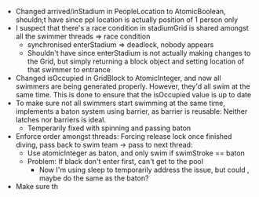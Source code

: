 * Changed arrived/inStadium in PeopleLocation to AtomicBoolean, shouldn;t have since ppl location is actually position of 1 person only
* I suspect that there's a race condition in stadiumGrid is shared amongst all the swimmer threads => race condition 
	* synchronised enterStadium => deadlock, nobody appears
	* Shouldn't have since enterStadium is not actually making changes to the Grid, but simply returning a block object and setting location of that swimmer to entrance
* Changed isOccupied in GridBlock to AtomicInteger, and now all swimmers are being generated properly. However, they'd all swim at the same time. This is done to ensure that the isOccupied value is up to date
* To make sure not all swimmers start swimming at the same time, implements a baton system using barrier, as barrier is reusable: Neither latches nor barriers is ideal. 
	* Temperarily fixed with spinning and passing baton
* Enforce order amongst threads: Forcing release lock once finished diving, pass back to swim team -> pass to next thread: 
	* Use atomicInteger as baton, and only swim if swimStroke == baton
	* Problem: If black don't enter first, can't get to the pool
		* Now I'm using sleep to temporarily address the issue, but could , maybe do the same as the baton?
* Make sure th